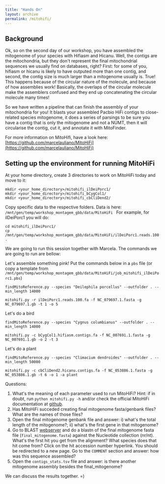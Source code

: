 ```yaml
---
title: "Hands On"
layout: archive
permalink: /mitohifi/
---  
```


## Background

Ok, so on the second day of our workshop, you have assembled the mitogenome of your species with Hifiasm and Hicanu. Well, the contigs are the mitochondria, but they don't represent the final mitochondrial sequences we usually find on databases, right? First: for some of you, hifiasm or hicanu is likely to have outputed more than one contig, and second, the contig size is much larger than a mitogenome usually is. True! This happens because of the circular nature of the molecule, and because of how assemblies work! Basically, the overlaps of the circular molecule make the assemblers confused and they end up concatenating the circular molecule many times!

So we have written a pipeline that can finish the assembly of your mitochondria for you! It blasts your assembled Pacbio HiFi contigs to close-related species mitogenome, it does a series of parsings to be sure you have a contig that is only the mitogenome and not a NUMT, then it will circularise the contig, cut it, and annotate it with MitoFinder.

For more information on MitoHifi, have a look here: [https://github.com/marcelauliano/MitoHiFi](https://github.com/marcelauliano/MitoHiFi)

## Setting up the environment for running MitoHiFi  
At your home directory, create 3 directories to work on MitoHiFi today and move to it:  

```console  
mkdir <your_home_directory>/mitohifi_ilDeiPorc1/
mkdir <your_home_directory>/mitohifi_bCygCol1/
mkdir <your_home_directory>/mitohifi_cbCliDend2/
```
Copy specific data to the respective folders. Data is here: ```/mnt/gen/temp/workshop_montagem_gbb/data/MitoHiFi ```
For example, for ilDeiPorc1 you will do:

```console
cd mitohifi_ilDeiPorc1/
cp /mnt/gen/temp/workshop_montagem_gbb/data/MitoHiFi/ilDeiPorc1.reads.100.fa .
```

We are going to run this session together with Marcela. The commands we are going to run are bellow:

Let's assemble something pink!
Put the commands below in a `pbs` file (or copy a template from `/mnt/gen/temp/workshop_montagem_gbb/data/MitoHiFi/job_mitohifi_ilDeiPorc1.pbs`)
```
findMitoReference.py --species "Deilephila porcellus" --outfolder . --min_length 14000

mitohifi.py -r ilDeiPorc1.reads.100.fa -f NC_079697.1.fasta -g NC_079697.1.gb -t 1 -o 5
```

Let's do a bird

```
findMitoReference.py --species "Cygnus columbianus" --outfolder . --min_length 14000

mitohifi.py -c bCygCol1.hifiasm.contigs.fa -f NC_007691.1.fasta -g NC_007691.1.gb -o 2 -t 3
```

Let's do a plant

```
findMitoReference.py --species "Climacium dendroides" --outfolder . --min_length 50000

mitohifi.py -c cbCliDend2.hicanu.contigs.fa -f NC_053886.1.fasta -g NC_053886.1.gb -t 6 -o 1 -a plant
```

Questions:  
1) What's the meaning of each parameter used to run MitoHiFi? Hint: if in doubt, run `python mitohifi.py -h` and/or check the official MitoHiFi documentation at [github](https://github.com/marcelauliano/MitoHiFi).    
2) Has MitoHiFi succeded creating final mitogenome fasta/genbank files? What are the names of those files?  
3) Open the final mitogenome genbank file and answer: i) what's the total length of the mitogenome?; ii) what's the first gene in that mitogenome?  
4) Go to BLAST [webserver](https://blast.ncbi.nlm.nih.gov/Blast.cgi) and do a blastn of the final mitogenome fasta file (`final_mitogenome.fasta`) against the Nucleotide collection (nr/nt). What's the first hit you get from the alignment? What species does that hit come from? Click on the hit accession number hyperlink. You should be redirected to a new page. Go to the `COMMENT` section and answer: how was this sequence assembled?    
5) Open the `contigs_stats.tsv` file and answer: is there another mitogenome assembly besides the final_mitogenome? 
 
We can discuss the results together. =)
